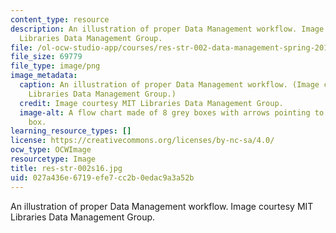 ```yaml
---
content_type: resource
description: An illustration of proper Data Management workflow. Image courtesy MIT
  Libraries Data Management Group.
file: /ol-ocw-studio-app/courses/res-str-002-data-management-spring-2016/027a436e6719efe7cc2b0edac9a3a52b_res-str-002s16.jpg
file_size: 69779
file_type: image/png
image_metadata:
  caption: An illustration of proper Data Management workflow. (Image courtesy MIT
    Libraries Data Management Group.)
  credit: Image courtesy MIT Libraries Data Management Group.
  image-alt: A flow chart made of 8 grey boxes with arrows pointing to and from each
    box.
learning_resource_types: []
license: https://creativecommons.org/licenses/by-nc-sa/4.0/
ocw_type: OCWImage
resourcetype: Image
title: res-str-002s16.jpg
uid: 027a436e-6719-efe7-cc2b-0edac9a3a52b
---
```

An illustration of proper Data Management workflow. Image courtesy MIT Libraries Data Management Group.